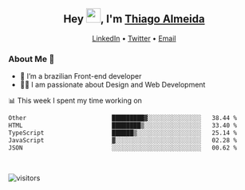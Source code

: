 

<h2 align="center">Hey <img src="https://github.com/TheDudeThatCode/TheDudeThatCode/blob/master/Assets/Hi.gif" width="29">, I'm <a href="https://www.linkedin.com/in/thiago-almeida-69785569/">Thiago Almeida</a></h2>
<p align="center">
  <a href="https://www.linkedin.com/in/thiago-almeida-69785569/">LinkedIn</a> •
  <a href="https://twitter.com/thiagoloal">Twitter</a> •
  <a href="mailto:thiagoloal@gmail.com">Email</a>
</p>

### About Me 🚀
- 🌱  I’m a brazilian Front-end developer</br>
- 👨‍💻  I am passionate about Design and Web Development</br>

<!-- ![Thiago Almeida github stats](https://github-readme-stats.vercel.app/api?username=thiagoloal&show_icons=true&hide_border=true)&nbsp;&nbsp; -->

📊 This week I spent my time working on
<!--START_SECTION:waka-->

```txt
Other                        █████████▓░░░░░░░░░░░░░░░   38.44 %
HTML                         ████████▒░░░░░░░░░░░░░░░░   33.40 %
TypeScript                   ██████▒░░░░░░░░░░░░░░░░░░   25.14 %
JavaScript                   ▓░░░░░░░░░░░░░░░░░░░░░░░░   02.28 %
JSON                         ░░░░░░░░░░░░░░░░░░░░░░░░░   00.62 %
```

<!--END_SECTION:waka-->

<br />

![visitors](https://visitor-badge.laobi.icu/badge?page_id=thiagoloal.thiagoloal)
